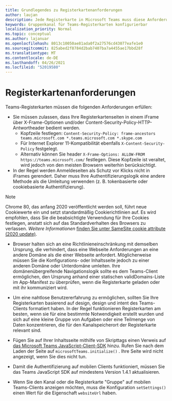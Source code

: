 ```yaml
---
title: Grundlegendes zu Registerkartenanforderungen
author: laujan
description: Jede Registerkarte in Microsoft Teams muss diese Anforderungen erfüllen.
keywords: Gruppenkanal für Teams-Registerkarten konfigurierbar
localization_priority: Normal
ms.topic: conceptual
ms.author: lajanuar
ms.openlocfilehash: 8013c10050ae81ada0f2a27576cd43077eafe1e0
ms.sourcegitcommit: 825abed2f8784d2bab7407ba7a4455ae17bbd28f
ms.translationtype: MT
ms.contentlocale: de-DE
ms.lasthandoff: 04/26/2021
ms.locfileid: "52019580"
---
```

# <a name="tab-requirements"></a>Registerkartenanforderungen

Teams-Registerkarten müssen die folgenden Anforderungen erfüllen:

* Sie müssen zulassen, dass Ihre Registerkartenseiten in einem iFrame über X-Frame-Optionen und/oder Content-Security-Policy-HTTP-Antwortheader bedient werden.
  * Kopfzeile festlegen: `Content-Security-Policy: frame-ancestors teams.microsoft.com *.teams.microsoft.com *.skype.com`
  * Für Internet Explorer 11-Kompatibilität ebenfalls `X-Content-Security-Policy` festgelegt.
  * Alternativ können Sie header `X-Frame-Options: ALLOW-FROM https://teams.microsoft.com/` festlegen. Diese Kopfzeile ist veraltet, wird jedoch von den meisten Browsern weiterhin berücksichtigt.
* In der Regel werden Anmeldeseiten als Schutz vor Klicks nicht in iFrames gerendert. Daher muss Ihre Authentifizierungslogik eine andere Methode als die Umleitung verwenden (z. B. tokenbasierte oder cookiebasierte Authentifizierung).

> [!NOTE]
> Chrome 80, das anfang 2020 veröffentlicht werden soll, führt neue Cookiewerte ein und setzt standardmäßig Cookierichtlinien auf. Es wird empfohlen, dass Sie die beabsichtigte Verwendung für Ihre Cookies festlegen, anstatt sich auf das Standardverhalten des Browsers zu verlassen. *Weitere Informationen* [finden Sie unter SameSite cookie attribute (2020 update)](../../resources/samesite-cookie-update.md).

* Browser halten sich an eine Richtlinieneinschränkung mit demselben Ursprung, die verhindert, dass eine Webseite Anforderungen an eine andere Domäne als die einer Webseite anfordert. Möglicherweise müssen Sie die Konfigurations- oder Inhaltsseite jedoch zu einer anderen Domäne oder Unterdomäne umleiten. Ihre domänenübergreifende Navigationslogik sollte es dem Teams-Client ermöglichen, den Ursprung anhand einer statischen validDomains-Liste im App-Manifest zu überprüfen, wenn die Registerkarte geladen oder mit ihr kommuniziert wird.

* Um eine nahtlose Benutzererfahrung zu ermöglichen, sollten Sie Ihre Registerkarten basierend auf design, design und intent des Teams-Clients formatiert haben. In der Regel funktionieren Registerkarten am besten, wenn sie für eine bestimmte Notwendigkeit erstellt wurden und sich auf eine kleine Gruppe von Aufgaben oder eine Teilmenge von Daten konzentrieren, die für den Kanalspeicherort der Registerkarte relevant sind.

* Fügen Sie auf Ihrer Inhaltsseite mithilfe von Skripttags einen Verweis auf [das Microsoft Teams JavaScript-Client-SDK](/javascript/api/overview/msteams-client) hinzu. Rufen Sie nach dem Laden der Seite auf `microsoftTeams.initialize()` . Ihre Seite wird nicht angezeigt, wenn Sie dies nicht tun.

* Damit die Authentifizierung auf mobilen Clients funktioniert, müssen Sie das Teams JavaScript SDK auf mindestens Version 1.4.1 aktualisieren.

* Wenn Sie den Kanal oder die Registerkarte "Gruppe" auf mobilen Teams-Clients anzeigen möchten, muss die Konfiguration `setSettings()` einen Wert für die Eigenschaft `websiteUrl` haben.